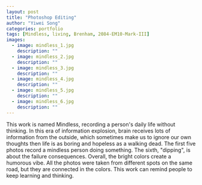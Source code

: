 ```yaml
---
layout: post
title: "Photoshop Editing"
author: "Yiwei Song"
categories: portfolio
tags: [Mindless, living, Brenham, 2084-EM10-Mark-III]
images:
  - image: mindless_1.jpg
    description: ""
  - image: mindless_2.jpg
    description: ""
  - image: mindless_3.jpg
    description: ""
  - image: mindless_4.jpg
    description: ""
  - image: mindless_5.jpg
    description: ""
  - image: mindless_6.jpg
    description: ""
---
```

This work is named Mindless, recording a person's daily life without thinking. In this era of information explosion, brain receives lots of information from the outside, which sometimes make us to ignore our own thoughts then life is as boring and hopeless as a walking dead. The first five photos record a mindless person doing something. The sixth, "dipping", is about the failure consequences. Overall, the bright colors create a humorous vibe. All the photos were taken from different spots on the same road, but they are connected in the colors. This work can remind people to keep learning and thinking.
